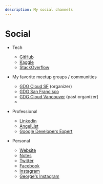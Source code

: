 ```yaml
---
description: My social channels
---
```


# Social

* Tech
  * [GitHub](https://github.com/VikramTiwari)
  * [Kaggle](https://kaggle.com/vikramtiwari)
  * [StackOverflow](https://stackoverflow.com/users/1724300/vikram-tiwari)



* My favorite meetup groups / communities
  * [GDG Cloud SF](https://www.meetup.com/GDGCloudSF/) \(organizer\)
  * [GDG San Francisco](https://www.meetup.com/google-developer-group-san-francisco)
  * [GDG Cloud Vancouver](https://www.meetup.com/gdgcloudvancouver/) \(past organizer\)
  * 



* Professional
  * [Linkedin](https://www.linkedin.com/in/vikramtiwari/)
  * [AngelList](https://angel.co/vikramtiwari)
  * [Google Developers Expert](https://developers.google.com/experts/people/vikram-tiwari)



* Personal
  * [Website](http://vikramtiwari.com/)
  * [Notes](https://notes.vikramtiwari.com)
  * [Twitter](https://twitter.com/Vikram_Tiwari)
  * [Facebook](https://www.facebook.com/iVikramTiwari)
  * [Instagram](http://instagram.com/ivikramtiwari)
  * [George's Instagram](https://www.instagram.com/the_sirgeorge/)

